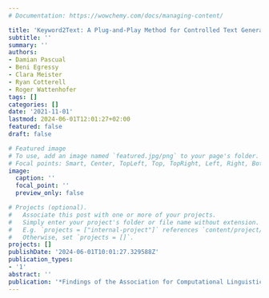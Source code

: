 ```yaml
---
# Documentation: https://wowchemy.com/docs/managing-content/

title: 'Keyword2Text: A Plug-and-Play Method for Controlled Text Generation'
subtitle: ''
summary: ''
authors:
- Damian Pascual
- Beni Egressy
- Clara Meister
- Ryan Cotterell
- Roger Wattenhofer
tags: []
categories: []
date: '2021-11-01'
lastmod: 2024-06-01T12:01:27+02:00
featured: false
draft: false

# Featured image
# To use, add an image named `featured.jpg/png` to your page's folder.
# Focal points: Smart, Center, TopLeft, Top, TopRight, Left, Right, BottomLeft, Bottom, BottomRight.
image:
  caption: ''
  focal_point: ''
  preview_only: false

# Projects (optional).
#   Associate this post with one or more of your projects.
#   Simply enter your project's folder or file name without extension.
#   E.g. `projects = ["internal-project"]` references `content/project/deep-learning/index.md`.
#   Otherwise, set `projects = []`.
projects: []
publishDate: '2024-06-01T10:01:27.329588Z'
publication_types:
- '1'
abstract: ''
publication: '*Findings of the Association for Computational Linguistics: EMNLP 2021*'
---
```

